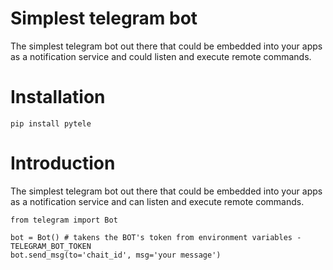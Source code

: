 # Simplest telegram bot
The simplest telegram bot out there that could be embedded into your apps as a notification service
and could listen and execute remote commands.

# Installation
```
pip install pytele
```

# Introduction
The simplest telegram bot out there that could be embedded into your apps as a notification service and can listen and execute remote commands.

```
from telegram import Bot

bot = Bot() # takens the BOT's token from environment variables - TELEGRAM_BOT_TOKEN
bot.send_msg(to='chait_id', msg='your message')
```